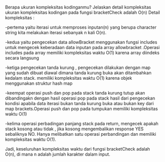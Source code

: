 Berapa ukuran kompleksitas kodinganmu? Jelaskan detail kompleksitas
ukuran kompleksitas kodingan pada fungsi bracketCheck adalah O(n)
  Detail kompleksitas :
  
-pertema yaitu iterasi untuk memproses inputan(n) yang berupa character string 
kita melakukan iterasi sebanyak n kali O(n).

-kedua yaitu pengecekan data allowBracket menggunakan fungsi includes 
untuk mengecek keberadaan data inputan pada array allowbracket .Operasi includes pada array memiliki kompleksitas waktu O(1) karena array diindeks secara langsung

-ketiga pengecekan tanda kurung , pengecekan dilakukan dengan map yang sudah
dibuat diawal dimana tanda kurung buka akan ditambahkan kedalam stack. memiliki kompleksitas waktu O(1) karena objek menggunakan struktur hash map

-keempat operasi push dan pop pada stack 
tanda kurung tutup akan dibandingakn dengan hasil operasi pop pada stack hasil dari
pengecekan kondisi apabila data iterasi bukan tanda kurung buka atau bukan key dari map brackets.Operasi push dan pop pada tumpukan memiliki kompleksitas waktu O(1)

-kelima operasi perbadingan panjang stack pada return, mengecek apakah
stack kosong atau tidak , jika kosong mengembalikan response YES sebaliknya NO. Hanya melibatkan satu operasi perbandingan dan memiliki kompleksitas waktu O(1).


Jadi, keseluruhan kompleksitas waktu dari fungsi bracketCheck adalah O(n), di mana n adalah jumlah karakter dalam input.
